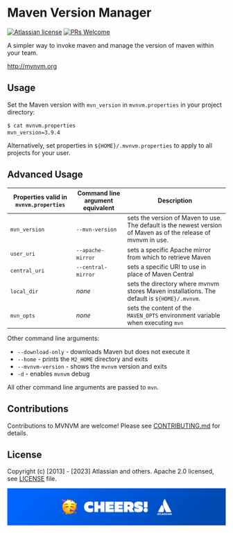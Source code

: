 # Maven Version Manager

[![Atlassian license](https://img.shields.io/badge/license-Apache%202.0-blue.svg?style=flat-square)](LICENSE) [![PRs Welcome](https://img.shields.io/badge/PRs-welcome-brightgreen.svg?style=flat-square)](CONTRIBUTING.md)

A simpler way to invoke maven and manage the version of maven within your team.

http://mvnvm.org

## Usage

Set the Maven version with `mvn_version` in `mvnvm.properties` in your project directory:

    $ cat mvnvm.properties
    mvn_version=3.9.4
    
Alternatively, set properties in `${HOME}/.mvnvm.properties` to apply to all projects for your user.
	
## Advanced Usage

| Properties valid in `mvnvm.properties` | Command line argument equivalent | Description                                                                                                     |
|----------------------------------------|----------------------------------|-----------------------------------------------------------------------------------------------------------------|
| `mvn_version`                          | `--mvn-version`                  | sets the version of Maven to use. The default is the newest version of Maven as of the release of mvnvm in use. |
| `user_uri`                             | `--apache-mirror`                | sets a specific Apache mirror from which to retrieve Maven                                                      |
| `central_uri`                          | `--central-mirror`               | sets a specific URI to use in place of Maven Central                                                            |
| `local_dir`                            | _none_                           | sets the directory where mvnvm stores Maven installations. The default is `${HOME}/.mvnvm`.                     |
| `mvn_opts`                             | _none_                           | sets the content of the `MAVEN_OPTS` environment variable when executing `mvn`                                  |

Other command line arguments:

* `--download-only` - downloads Maven but does not execute it
* `--home` - prints the `M2_HOME` directory and exits
* `--mvnvm-version` - shows the `mvnvm` version and exits
* `-d` - enables `mvnvm` debug

All other command line arguments are passed to `mvn`.

## Contributions

Contributions to MVNVM are welcome! Please see [CONTRIBUTING.md](CONTRIBUTING.md) for details. 

## License

Copyright (c) [2013] - [2023] Atlassian and others.
Apache 2.0 licensed, see [LICENSE](LICENSE) file.

[![With â¤ï¸ from Atlassian](https://raw.githubusercontent.com/atlassian-internal/oss-assets/master/banner-cheers.png)](https://www.atlassian.com)
